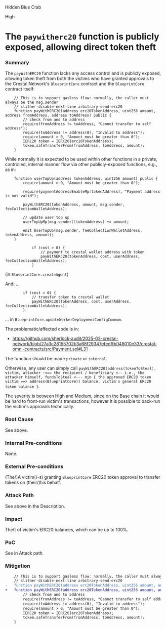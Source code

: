 Hidden Blue Crab

High

# The `paywitherc20` function is publicly exposed, allowing direct token theft

### Summary

The `payWithERC20` function lacks any access control and is publicly exposed, allowing token theft from both the victims who have granted approvals to the Crestal Network's `BlueprintCore` contract and the `BlueprintCore` contract itself:
```solidity
    // This is to support gasless flow: normally, the caller must always be the msg.sender
    // slither-disable-next-line arbitrary-send-erc20
    function payWithERC20(address erc20TokenAddress, uint256 amount, address fromAddress, address toAddress) public {
        // check from and to address
        require(fromAddress != toAddress, "Cannot transfer to self address");
        require(toAddress != address(0), "Invalid to address");
        require(amount > 0, "Amount must be greater than 0");
        IERC20 token = IERC20(erc20TokenAddress);
        token.safeTransferFrom(fromAddress, toAddress, amount);
    }
```

While normally it is expected to be used within other functions in a private, controlled, internal manner flow via other publicly-exposed functions, e.g., as in:

```solidity
    function userTopUp(address tokenAddress, uint256 amount) public {
        require(amount > 0, "Amount must be greater than 0");

        require(paymentAddressEnableMp[tokenAddress], "Payment address is not valid");

        payWithERC20(tokenAddress, amount, msg.sender, feeCollectionWalletAddress);

        // update user top up
        userTopUpMp[msg.sender][tokenAddress] += amount;

        emit UserTopUp(msg.sender, feeCollectionWalletAddress, tokenAddress, amount);
    }
```

```solidity
            if (cost > 0) {
                // payment to crestal wallet address with token
                payWithERC20(tokenAddress, cost, userAddress, feeCollectionWalletAddress);
            }
```
(in `BlueprintCore.createAgent`)

And: ...

```solidity
        if (cost > 0) {
            // transfer token to crestal wallet
            payWithERC20(tokenAddress, cost, userAddress, feeCollectionWalletAddress);
        }
```

... in `BlueprintCore.updateWorkerDeploymentConfigCommon`.


The problematic/affected code is in:
- https://github.com/sherlock-audit/2025-03-crestal-network/blob/27a3c28155702b3a68f29347efedffb048010e33/crestal-omni-contracts/src/Payment.sol#L31




The function should be made `private` or `internal`.

Otherwise, any user can simply call `payWithERC20(address(tokenToSteal), victim, attacker :<== the recipient / beneficiary <-- i.e., the attacker himself, fundsToSteal <--- min { the approved ERC20 token victim ==> address(BlueprintCore)) balance, victim's general ERC20 token balance }`.

The severity is between High and Medium, since on the Base chain it would be hard to front-run victim's transactions, however it is possible to back-run the victim's approvals technically.

### Root Cause

See above.

### Internal Pre-conditions

None.

### External Pre-conditions

(The/)A victim(/-s) granting `BlueprintCore` ERC20 token approval to transfer tokens on (their/)his behalf.

### Attack Path

See above in the Description.

### Impact

Theft of victim's ERC20 balances, which can be up to 100%.

### PoC

See in Attack path.

### Mitigation

```diff
    // This is to support gasless flow: normally, the caller must always be the msg.sender
    // slither-disable-next-line arbitrary-send-erc20
-   function payWithERC20(address erc20TokenAddress, uint256 amount, address fromAddress, address toAddress) public {
+   function payWithERC20(address erc20TokenAddress, uint256 amount, address fromAddress, address toAddress) internal {
        // check from and to address
        require(fromAddress != toAddress, "Cannot transfer to self address");
        require(toAddress != address(0), "Invalid to address");
        require(amount > 0, "Amount must be greater than 0");
        IERC20 token = IERC20(erc20TokenAddress);
        token.safeTransferFrom(fromAddress, toAddress, amount);
    }
```
